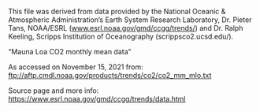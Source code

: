 This file was derived from data provided by the National Oceanic & Atmospheric Administration’s Earth System Research Laboratory, Dr. Pieter Tans, NOAA/ESRL (www.esrl.noaa.gov/gmd/ccgg/trends/) and Dr. Ralph Keeling, Scripps Institution of Oceanography (scrippsco2.ucsd.edu/).

“Mauna Loa CO2 monthly mean data”

As accessed on November 15, 2021 from: ftp://aftp.cmdl.noaa.gov/products/trends/co2/co2_mm_mlo.txt

Source page and more info: https://www.esrl.noaa.gov/gmd/ccgg/trends/data.html
